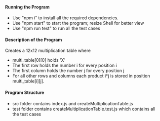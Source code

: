 #### Running the Program

- Use "npm i" to install all the required dependencies.
- Use "npm start" to start the program; resize Shell for better view
- Use "npm run test" to run all the test cases

#### Description of the Program

Creates a 12x12 multiplication table where

- multi_table[0][0] holds 'X'
- The first row holds the number i for every position i
- The first column holds the number j for every position j
- For all other rows and columns each product i\*j is stored in position multi_table[i][j].

#### Program Structure

- src folder contains index.js and createMultiplicationTable.js
- test folder contains createMultiplicationTable.test.js which contains all the test cases
